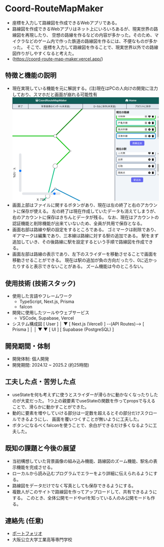 # Coord-RouteMapMaker

- 座標を入力して路線図を作成できるWebアプリである。
- 路線図を作成できるWebアプリはネット上にいろいろあるが、現実世界の路線図を再現したり、
  空想の路線を作るなどの内容が多かった。そのため、マイクラなどのゲーム内で作った鉄道の路線図を作るには、不便なものが多かった。
  そこで、座標を入力して路線図を作ることで、現実世界以外での路線図作りがしやすくなると考えた。
- (https://coord-route-map-maker.vercel.app/)

## 特徴と機能の説明

- 現在実現している機能を元に解説する。(注)現在はPCの人向けの開発に注力しており、スマホだと画面が崩れる可能性有
  ![アプリの画面](images/screen1.png)
- 画面上部はファイルに関するボタンがあり、現在は左の終了と右のアカウントに保存が使える。
  左の終了は現在作成していたデータも消えてしまうが、右のアカウントに保存はきちんとデータが残る。
  なお、現在はアカウントの認証機能と削除機能が出来ていないため、全員が共用で保存となる。
- 画面右部は路線や駅の設定をするところである。
  ゴミマークは削除であり、ギアマークは編集であり、三本線は路線に対する駅の追加である。
  駅をまず追加していき、その後路線に駅を設定するという手順で路線図を作成できる。
- 画面左部は路線の表示であり、左下のスライダーを移動させることで画面を移動させることができる。
  現在は駅の追加が負の方向だったり、0に近かったりすると表示できないことがある。
  ズーム機能は今のところない。

## 使用技術 (技術スタック)

- 使用した言語やフレームワーク
  - TypeScript, Next.js, Prisma
  - faIcon
- 開発に使用したツールやウェブサービス
  - VSCode, Supabase, Vercel
- システム構成図
  [ User ]
  │
  ▼
  [ Next.js (Vercel) ] --(API Routes)--> [ Prisma ]
  │ │
  ▼ ▼
  [ UI ] [ Supabase (PostgreSQL) ]

## 開発期間・体制

- 開発体制: 個人開発
- 開発期間: 2024.12 ~ 2025.2 (約25時間)

## 工夫した点・苦労した点

- useStateを何も考えずに使うとスライダーが滑らかに動かなくなったりしたのが大変だった。
  1つ上の親要素でuseStateの関数を作ってpropsで与えることで、滑らかに動かすことができた。
- 動的に要素を増やしていける部分は一定数を超えるとその部分だけスクロールできるようにし、
  画面を覆いつくすことが無いように工夫した。
- ボタンになるべくfaIconを使うことで、余白ができるだけ多くなるように工夫した。

## 既知の課題と今後の展望

- 当初構想していた背景画像の組み込み機能、路線図のズーム機能、駅名の表示機能を完成させる。
- ローカルから読み込むプログラムでエラーをより詳細に伝えられるようにする。
- 路線図をデータだけでなく写真としても保存できるようにする。
- 複数人がこのサイトで路線図を作ってアップロードして、共有できるようにする。
  このとき、全体公開モードやurlを知っている人のみ公開モードも作る。

## 連絡先 (任意)

- [ポートフォリオ](https://yyf999999999.github.io/portfolio/main/portfolio.html)
- 大阪公立大学工業高等専門学校
